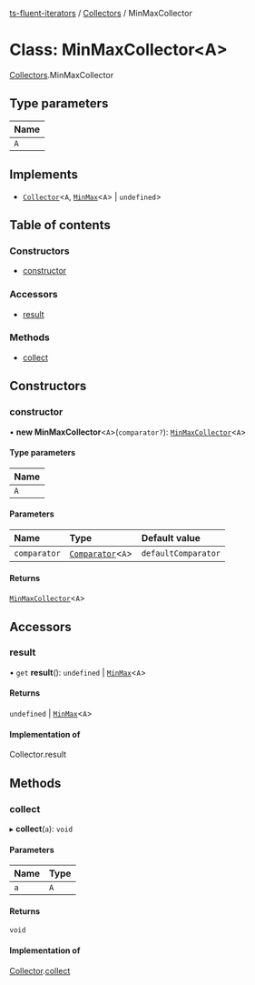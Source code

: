 [ts-fluent-iterators](../README.md) / [Collectors](../modules/Collectors.md) / MinMaxCollector

# Class: MinMaxCollector\<A\>

[Collectors](../modules/Collectors.md).MinMaxCollector

## Type parameters

| Name |
| :------ |
| `A` |

## Implements

- [`Collector`](../interfaces/Collectors.Collector.md)\<`A`, [`MinMax`](../interfaces/MinMax.md)\<`A`\> \| `undefined`\>

## Table of contents

### Constructors

- [constructor](Collectors.MinMaxCollector.md#constructor)

### Accessors

- [result](Collectors.MinMaxCollector.md#result)

### Methods

- [collect](Collectors.MinMaxCollector.md#collect)

## Constructors

### constructor

• **new MinMaxCollector**\<`A`\>(`comparator?`): [`MinMaxCollector`](Collectors.MinMaxCollector.md)\<`A`\>

#### Type parameters

| Name |
| :------ |
| `A` |

#### Parameters

| Name | Type | Default value |
| :------ | :------ | :------ |
| `comparator` | [`Comparator`](../README.md#comparator)\<`A`\> | `defaultComparator` |

#### Returns

[`MinMaxCollector`](Collectors.MinMaxCollector.md)\<`A`\>

## Accessors

### result

• `get` **result**(): `undefined` \| [`MinMax`](../interfaces/MinMax.md)\<`A`\>

#### Returns

`undefined` \| [`MinMax`](../interfaces/MinMax.md)\<`A`\>

#### Implementation of

Collector.result

## Methods

### collect

▸ **collect**(`a`): `void`

#### Parameters

| Name | Type |
| :------ | :------ |
| `a` | `A` |

#### Returns

`void`

#### Implementation of

[Collector](../interfaces/Collectors.Collector.md).[collect](../interfaces/Collectors.Collector.md#collect)
